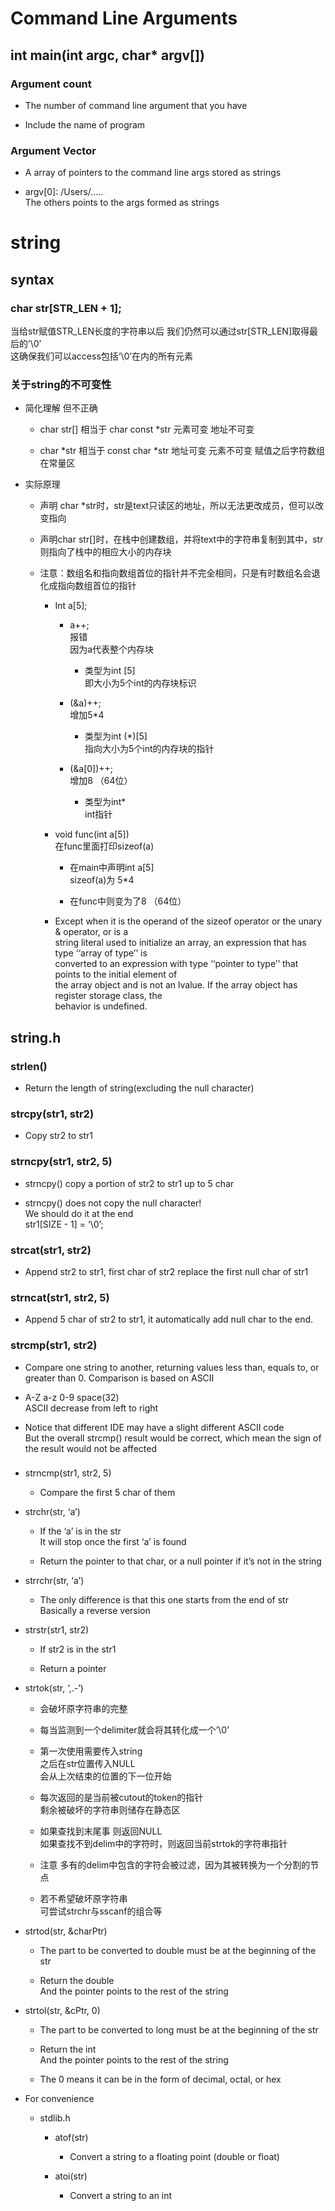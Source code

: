 # Command Line Arguments


## int main(int argc, char* argv[])

### Argument count

- The number of command line argument that you have

- Include the name of program

### Argument Vector

- A array of pointers to the command line args stored as strings

- argv[0]: /Users/.....  
  The others points to the args formed as strings


# string


## syntax

### char str[STR_LEN + 1];  
  当给str赋值STR_LEN长度的字符串以后 我们仍然可以通过str[STR_LEN]取得最后的’\0’  
  这确保我们可以access包括‘\0’在内的所有元素

### 关于string的不可变性

- 简化理解 但不正确

	- char str[] 相当于 char const *str 元素可变 地址不可变

	- char *str 相当于 const char *str 地址可变 元素不可变 赋值之后字符数组在常量区

- 实际原理

	- 声明 char *str时，str是text只读区的地址，所以无法更改成员，但可以改变指向

	- 声明char str[]时，在栈中创建数组，并将text中的字符串复制到其中，str则指向了栈中的相应大小的内存块

	- 注意：数组名和指向数组首位的指针并不完全相同，只是有时数组名会退化成指向数组首位的指针

		- Int a[5];

			- a++;  
			  报错  
			  因为a代表整个内存块

				- 类型为int [5]  
				  即大小为5个int的内存块标识

			- (&a)++;  
			  增加5*4

				- 类型为int (*)[5]  
				  指向大小为5个int的内存块的指针

			- (&a[0])++;  
			  增加8 （64位）

				- 类型为int*  
				  int指针

		- void func(int a[5])  
		  在func里面打印sizeof(a)

			- 在main中声明int a[5]  
			  sizeof(a)为 5*4

			- 在func中则变为了8 （64位）

		- Except when it is the operand of the sizeof operator or the unary & operator, or is a  
		  string literal used to initialize an array, an expression that has type ‘‘array of type’’ is  
		  converted to an expression with type ‘‘pointer to type’’ that points to the initial element of  
		  the array object and is not an lvalue. If the array object has register storage class, the  
		  behavior is undefined.

## string.h

### strlen()

- Return the length of string(excluding the null character)

### strcpy(str1, str2)

- Copy str2 to str1

### strncpy(str1, str2, 5)

- strncpy() copy a portion of str2 to str1 up to 5 char

- strncpy() does not copy the null character!  
  We should do it at the end  
  str1[SIZE - 1] = ‘\0’;

### strcat(str1, str2)

- Append str2 to str1, first char of str2 replace the first null char of str1

### strncat(str1, str2, 5)

- Append 5 char of str2 to str1, it automatically add null char to the end.

### strcmp(str1, str2)

- Compare one string to another, returning values less than, equals to, or greater than 0. Comparison is based on ASCII

- A-Z a-z 0-9 space(32)  
  ASCII decrease from left to right

- Notice that different IDE may have a slight different ASCII code  
  But the overall strcmp() result would be correct, which mean the sign of the result would not be affected

### 

- strncmp(str1, str2, 5)

	- Compare the first 5 char of them

- strchr(str, ‘a’)

	- If the ‘a’ is in the str  
	  It will stop once the first ‘a’ is found

	- Return the pointer to that char, or a null pointer if it’s not in the string

- strrchr(str, ‘a’)

	- The only difference is that this one starts from the end of str  
	  Basically a reverse version

- strstr(str1, str2)

	- If str2 is in the str1

	- Return a pointer

- strtok(str, ‘,.-’)

	- 会破坏原字符串的完整

	- 每当监测到一个delimiter就会将其转化成一个’\0’

	- 第一次使用需要传入string  
	  之后在str位置传入NULL  
	  会从上次结束的位置的下一位开始

	- 每次返回的是当前被cutout的token的指针  
	  剩余被破坏的字符串则储存在静态区

	- 如果查找到末尾事 则返回NULL  
	  如果查找不到delim中的字符时，则返回当前strtok的字符串指针

	- 注意 多有的delim中包含的字符会被过滤，因为其被转换为一个分割的节点

	- 若不希望破坏原字符串  
	  可尝试strchr与sscanf的组合等

- strtod(str, &charPtr)

	- The part to be converted to double must be at the beginning of the str

	- Return the double  
	  And the pointer points to the rest  of the string

- strtol(str, &cPtr, 0)

	- The part to be converted to long must be at the beginning of the str

	- Return the int  
	  And the pointer points to the rest  of the string

	- The 0 means it can be in the form of decimal, octal, or hex

- For convenience

	- stdlib.h

		- atof(str)

			- Convert a string to a floating point (double or float)

		- atoi(str)

			- Convert a string to an int

